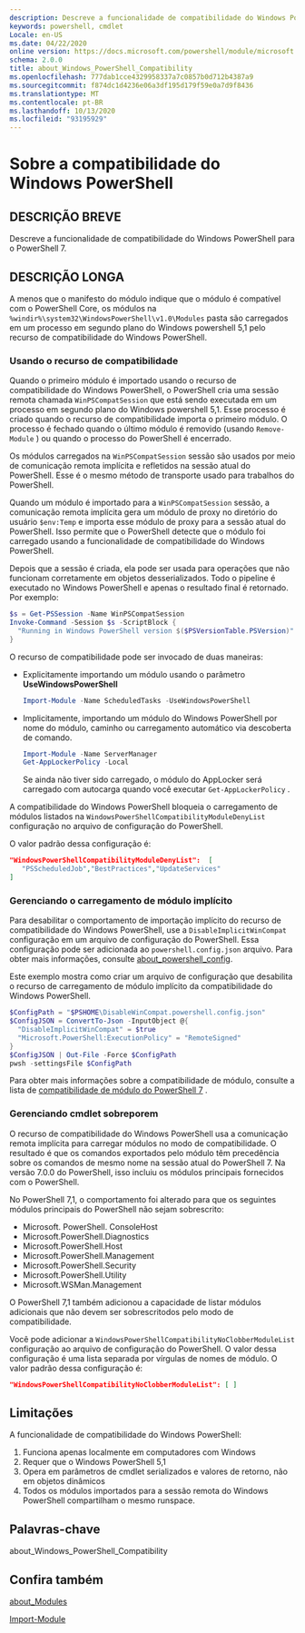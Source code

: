 ```yaml
---
description: Descreve a funcionalidade de compatibilidade do Windows PowerShell para o PowerShell 7.
keywords: powershell, cmdlet
Locale: en-US
ms.date: 04/22/2020
online version: https://docs.microsoft.com/powershell/module/microsoft.powershell.core/about/about_windows_powershell_compatibility?view=powershell-7&WT.mc_id=ps-gethelp
schema: 2.0.0
title: about_Windows_PowerShell_Compatibility
ms.openlocfilehash: 777dab1cce4329958337a7c0857b0d712b4387a9
ms.sourcegitcommit: f874dc1d4236e06a3df195d179f59e0a7d9f8436
ms.translationtype: MT
ms.contentlocale: pt-BR
ms.lasthandoff: 10/13/2020
ms.locfileid: "93195929"
---
```

# <a name="about-windows-powershell-compatibility"></a>Sobre a compatibilidade do Windows PowerShell

## <a name="short-description"></a>DESCRIÇÃO BREVE

Descreve a funcionalidade de compatibilidade do Windows PowerShell para o PowerShell 7.

## <a name="long-description"></a>DESCRIÇÃO LONGA

A menos que o manifesto do módulo indique que o módulo é compatível com o PowerShell Core, os módulos na `%windir%\system32\WindowsPowerShell\v1.0\Modules` pasta são carregados em um processo em segundo plano do Windows powershell 5,1 pelo recurso de compatibilidade do Windows PowerShell.

### <a name="using-the-compatibility-feature"></a>Usando o recurso de compatibilidade

Quando o primeiro módulo é importado usando o recurso de compatibilidade do Windows PowerShell, o PowerShell cria uma sessão remota chamada `WinPSCompatSession` que está sendo executada em um processo em segundo plano do Windows powershell 5,1. Esse processo é criado quando o recurso de compatibilidade importa o primeiro módulo. O processo é fechado quando o último módulo é removido (usando `Remove-Module` ) ou quando o processo do PowerShell é encerrado.

Os módulos carregados na `WinPSCompatSession` sessão são usados por meio de comunicação remota implícita e refletidos na sessão atual do PowerShell. Esse é o mesmo método de transporte usado para trabalhos do PowerShell.

Quando um módulo é importado para a `WinPSCompatSession` sessão, a comunicação remota implícita gera um módulo de proxy no diretório do usuário `$env:Temp` e importa esse módulo de proxy para a sessão atual do PowerShell. Isso permite que o PowerShell detecte que o módulo foi carregado usando a funcionalidade de compatibilidade do Windows PowerShell.

Depois que a sessão é criada, ela pode ser usada para operações que não funcionam corretamente em objetos desserializados. Todo o pipeline é executado no Windows PowerShell e apenas o resultado final é retornado. Por exemplo:

```powershell
$s = Get-PSSession -Name WinPSCompatSession
Invoke-Command -Session $s -ScriptBlock {
  "Running in Windows PowerShell version $($PSVersionTable.PSVersion)"
}
```

O recurso de compatibilidade pode ser invocado de duas maneiras:

- Explicitamente importando um módulo usando o parâmetro **UseWindowsPowerShell**

   ```powershell
   Import-Module -Name ScheduledTasks -UseWindowsPowerShell
   ```

- Implicitamente, importando um módulo do Windows PowerShell por nome do módulo, caminho ou carregamento automático via descoberta de comando.

   ```powershell
   Import-Module -Name ServerManager
   Get-AppLockerPolicy -Local
   ```

   Se ainda não tiver sido carregado, o módulo do AppLocker será carregado com autocarga quando você executar  `Get-AppLockerPolicy` .

A compatibilidade do Windows PowerShell bloqueia o carregamento de módulos listados na `WindowsPowerShellCompatibilityModuleDenyList` configuração no arquivo de configuração do PowerShell.

O valor padrão dessa configuração é:

```json
"WindowsPowerShellCompatibilityModuleDenyList":  [
   "PSScheduledJob","BestPractices","UpdateServices"
]
```

### <a name="managing-implicit-module-loading"></a>Gerenciando o carregamento de módulo implícito

Para desabilitar o comportamento de importação implícito do recurso de compatibilidade do Windows PowerShell, use a `DisableImplicitWinCompat` configuração em um arquivo de configuração do PowerShell. Essa configuração pode ser adicionada ao `powershell.config.json` arquivo. Para obter mais informações, consulte [about_powershell_config](about_powershell_config.md).

Este exemplo mostra como criar um arquivo de configuração que desabilita o recurso de carregamento de módulo implícito da compatibilidade do Windows PowerShell.

```powershell
$ConfigPath = "$PSHOME\DisableWinCompat.powershell.config.json"
$ConfigJSON = ConvertTo-Json -InputObject @{
  "DisableImplicitWinCompat" = $true
  "Microsoft.PowerShell:ExecutionPolicy" = "RemoteSigned"
}
$ConfigJSON | Out-File -Force $ConfigPath
pwsh -settingsFile $ConfigPath
```

Para obter mais informações sobre a compatibilidade de módulo, consulte a lista de [compatibilidade de módulo do PowerShell 7](https://aka.ms/PSModuleCompat) .

### <a name="managing-cmdlet-clobbering"></a>Gerenciando cmdlet sobreporem

O recurso de compatibilidade do Windows PowerShell usa a comunicação remota implícita para carregar módulos no modo de compatibilidade. O resultado é que os comandos exportados pelo módulo têm precedência sobre os comandos de mesmo nome na sessão atual do PowerShell 7. Na versão 7.0.0 do PowerShell, isso incluiu os módulos principais fornecidos com o PowerShell.

No PowerShell 7,1, o comportamento foi alterado para que os seguintes módulos principais do PowerShell não sejam sobrescrito:

- Microsoft. PowerShell. ConsoleHost
- Microsoft.PowerShell.Diagnostics
- Microsoft.PowerShell.Host
- Microsoft.PowerShell.Management
- Microsoft.PowerShell.Security
- Microsoft.PowerShell.Utility
- Microsoft.WSMan.Management

O PowerShell 7,1 também adicionou a capacidade de listar módulos adicionais que não devem ser sobrescritodos pelo modo de compatibilidade.

Você pode adicionar a `WindowsPowerShellCompatibilityNoClobberModuleList` configuração ao arquivo de configuração do PowerShell. O valor dessa configuração é uma lista separada por vírgulas de nomes de módulo. O valor padrão dessa configuração é:

```json
"WindowsPowerShellCompatibilityNoClobberModuleList": [ ]
```

## <a name="limitations"></a>Limitações

A funcionalidade de compatibilidade do Windows PowerShell:

1. Funciona apenas localmente em computadores com Windows
1. Requer que o Windows PowerShell 5,1
1. Opera em parâmetros de cmdlet serializados e valores de retorno, não em objetos dinâmicos
1. Todos os módulos importados para a sessão remota do Windows PowerShell compartilham o mesmo runspace.

## <a name="keywords"></a>Palavras-chave

about_Windows_PowerShell_Compatibility

## <a name="see-also"></a>Confira também

[about_Modules](about_Modules.md)

[Import-Module](xref:Microsoft.PowerShell.Core.Import-Module)
